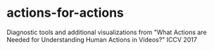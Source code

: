 # actions-for-actions
Diagnostic tools and additional visualizations from "What Actions are Needed for Understanding Human Actions in Videos?" ICCV 2017
